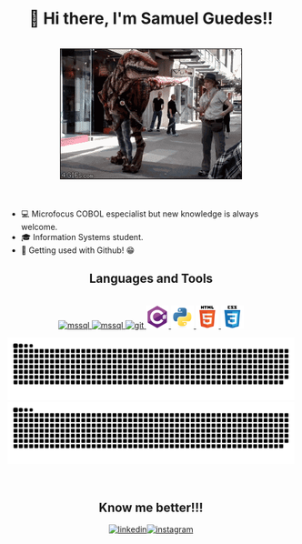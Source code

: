 <div align="center">
 
# 👋 Hi there, I'm Samuel Guedes!! 
  
<br>
<img alt="GIF"src="https://github.com/SGuedes46/SGuedes46/blob/main/giphy.gif"/>
</div>
<br><br>

- :computer: Microfocus COBOL especialist but new knowledge is always welcome.  
- :mortar_board: Information Systems student.
- :eyes: Getting used with Github! :grin:
 
<div align="center">
 
## Languages and Tools
 
<p>
<br>
<a href="https://www.microfocus.com/pt-br/products/visual-cobol/overview" target="_blank" rel="noreferrer"> <img src="https://images.g2crowd.com/uploads/product/image/large_detail/large_detail_ee13c2c34d813df48becf5d088c782bf/micro-focus-visual-cobol.png" alt="mssql" width="40" height="40"/> </a>
<a href="https://www.microsoft.com/en-us/sql-server" target="_blank" rel="noreferrer"> <img src="https://www.svgrepo.com/show/303229/microsoft-sql-server-logo.svg" alt="mssql" width="40" height="40"/> </a>
 <a href="https://git-scm.com/" target="_blank" rel="noreferrer"> <img src="https://www.vectorlogo.zone/logos/git-scm/git-scm-icon.svg" alt="git" width="40" height="40"/> </a>
 <a href="https://www.w3schools.com/cs/" target="_blank" rel="noreferrer"> <img src="https://raw.githubusercontent.com/devicons/devicon/master/icons/csharp/csharp-original.svg" alt="csharp" width="40" height="40"/> </a>
 <a href="https://www.python.org" target="_blank" rel="noreferrer"> <img src="https://raw.githubusercontent.com/devicons/devicon/master/icons/python/python-original.svg" alt="python" width="40" height="40"/> </a>
 <a href="https://www.w3.org/html/" target="_blank" rel="noreferrer"> <img src="https://raw.githubusercontent.com/devicons/devicon/master/icons/html5/html5-original-wordmark.svg" alt="html5" width="40" height="40"/> </a>
<a href="https://www.w3schools.com/css/" target="_blank" rel="noreferrer"> <img src="https://raw.githubusercontent.com/devicons/devicon/master/icons/css3/css3-original-wordmark.svg" alt="css3" width="40" height="40"/> </a>
 
 
 
![GitHub Snake Light](https://github.com/SGuedes46/SGuedes46/blob/main/github-user-contribution.svg#gh-light-mode-only)
![GitHub Snake dark](https://github.com/SGuedes46/SGuedes46/blob/main/github-user-contribution.svg#gh-dark-mode-only)
</p>
<br>
 
## Know me better!!!
 
<a href="https://www.linkedin.com/in/samuel-guedes-carvalho/"><img alt="linkedin" title="linkedin" width="30" height="30" src="https://img.icons8.com/fluent/48/000000/linkedin.png"></a><a href="https://www.instagram.com/sguedesc/"><img alt="instagram" title="instagram" width="30" height="30" src="https://img.icons8.com/fluent/48/000000/instagram-new.png"></a>
 
</div>
